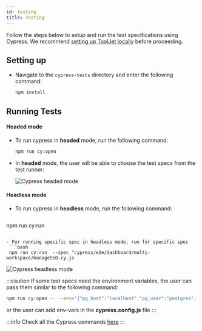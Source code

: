 ```yaml
---
id: testing
title: Testing
---
```


Follow the steps below to setup and run the test specifications using Cypress. We recommend [setting up ToolJet locally](/docs/contributing-guide/setup/macos) before proceeding.

## Setting up

- Navigate to the `cypress-tests` directory and enter the following command:
  ```bash
  npm install
  ```

## Running Tests
#### Headed mode
- To run cypress in **headed** mode, run the following command:
  ```bash
  npm run cy:open
  ```
- In **headed** mode, the user will be able to choose the test specs from the test runner:
  <div style={{textAlign: 'center'}}>
  
  <img className="screenshot-full" src="/img/testing/headed.png" alt="Cypress headed mode" />
  
  </div>

#### Headless mode

- To run cypress in **headless** mode, run the following command:
  ```bash
 npm run cy:run
 ```

- For running specific spec in headless mode, run for specific spec 
  ```bash
  npm run cy:run  --spec "cypress/e2e/dashboard/multi-workspace/manageSSO.cy.js
  ```

  <div style={{textAlign: 'center'}}>
  
  <img className="screenshot-full" src="/img/testing/headless.png" alt="Cypress headless mode" />
  
  </div>

  :::caution
  If some test specs need the environment variables, the user can pass them similar to the following command:
  ```bash
  npm run cy:open -- --env='{"pg_host":"localhost","pg_user":"postgres", "pg_password":"postgres"}'
  ```
  or the user can add env-vars in the **cypress.config.js** file
  :::


:::info
Check all the Cypress commands [here](https://docs.cypress.io/guides/guides/command-line#Commands)
:::